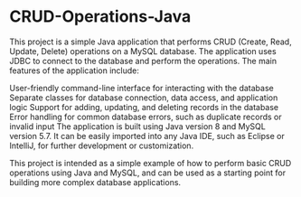 # CRUD-Operations-Java
This project is a simple Java application that performs CRUD (Create, Read, Update, Delete) operations on a MySQL database. The application uses JDBC to connect to the database and perform the operations.
The main features of the application include:

User-friendly command-line interface for interacting with the database
Separate classes for database connection, data access, and application logic
Support for adding, updating, and deleting records in the database
Error handling for common database errors, such as duplicate records or invalid input
The application is built using Java version 8 and MySQL version 5.7. It can be easily imported into any Java IDE, such as Eclipse or IntelliJ, for further development or customization.

This project is intended as a simple example of how to perform basic CRUD operations using Java and MySQL, and can be used as a starting point for building more complex database applications.
